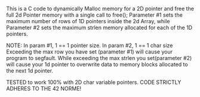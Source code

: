 This is a C code to dynamically Malloc memory for a 2D pointer and
free the full 2d Pointer memory with a single call to free();
Parameter #1 sets the maximum number of rows of 1D pointers
inside the 2d Array, while Parameter #2 sets the maximum strlen 
memory allocated for each of the 1D pointers.

NOTE: In param #1, 1 == 1 pointer size. In param #2, 1 == 1 char size 
Exceeding the max row you have set (parameter #1) will cause your 
program to segfault. While exceeding the max strlen you set(parameter #2)
will cause your 1d pointer to overwrite data to memory blocks allocated to 
the next 1d pointer.
  
TESTED to work 100% with 2D char variable pointers. 
CODE STRICTLY ADHERES TO THE 42 NORME!
